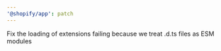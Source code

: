 ```yaml
---
'@shopify/app': patch
---
```


Fix the loading of extensions failing because we treat .d.ts files as ESM modules
